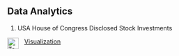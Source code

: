 ## Data Analytics

1) USA House of Congress Disclosed Stock Investments 

[Visualization <img align="left" alt="Tableau" width="26px" src="https://www.gocrisp.com/wp-content/uploads/2021/07/Tableau-Emblem.png" style="padding-right:10px;" />](https://public.tableau.com/app/profile/jhol4417/viz/StocksofUSAHouseofCongress/DisclosedInvestments2022?publish=yes)